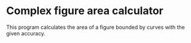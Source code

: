 # Complex figure area calculator
This program calculates the area of a figure bounded by curves with the given accuracy.
